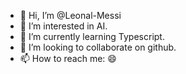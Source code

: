 - 👋 Hi, I’m @Leonal-Messi
- 👀 I’m interested in AI.
- 🌱 I’m currently learning Typescript.
- 💞️ I’m looking to collaborate on github.
- 📫 How to reach me: 😄

<!---
Leonal-Messi/Leonal-Messi is a ✨ special ✨ repository because its `README.md` (this file) appears on your GitHub profile.
You can click the Preview link to take a look at your changes.
--->
